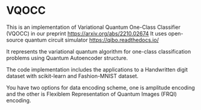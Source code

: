 # VQOCC
This is an implementation of Variational Quantum One-Class Classifier (VQOCC) in our preprint https://arxiv.org/abs/2210.02674 
It uses open-source quantum circuit simulator https://qibo.readthedocs.io/

It represents the variational quantum algorithm for one-class classification problems using Quantum Autoencoder structure.

The code implementation includes the applications to a Handwritten digit dataset with scikit-learn and Fashion-MNIST dataset.

You have two options for data encoding scheme, one is amplitude encoding and the other is Flexiblem Representation of Quantum Images (FRQI) encoding.
